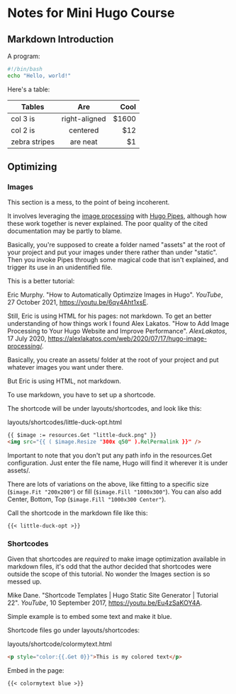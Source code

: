 # Notes for Mini Hugo Course

## Markdown Introduction

A program:

```bash
#!/bin/bash
echo "Hello, world!"
```

Here's a table:

 Tables        | Are           | Cool  |
| ------------- |:-------------:| -----:|
| col 3 is      | right-aligned | $1600 |
| col 2 is      | centered      |   $12 |
| zebra stripes | are neat      |    $1 |

## Optimizing

### Images
This section is a mess, to the point of being incoherent.

It involves leveraging the [image processing](https://gohugo.io/content-management/image-processing/) with [Hugo Pipes](https://gohugo.io/hugo-pipes/introduction/), although how these work together is never explained. The poor quality of the cited documentation may be partly to blame.

Basically, you're supposed to create a folder named "assets" at the root of your project and put your images under there rather than under "static". Then you invoke Pipes through some magical code that isn't explained, and trigger its use in an unidentified file.

This is a better tutorial:

Eric Murphy. "How to Automatically Optimzize Images in Hugo". _YouTube_, 27 October 2021, https://youtu.be/6qy4Aht1xsE.

Still, Eric is using HTML for his pages: not markdown. To get an better understanding of how things work I found Alex Lakatos. "How to Add Image Processing to Your Hugo Website and Improve Performance". _AlexLakatos_, 17 July 2020, https://alexlakatos.com/web/2020/07/17/hugo-image-processing/.

Basically, you create an assets/ folder at the root of your project and put whatever images you want under there.

But Eric is using HTML, not markdown.

To use markdown, you have to set up a shortcode.

The shortcode will be under layouts/shortcodes, and look like this:

layouts/shortcodes/little-duck-opt.html
```html
{{ $image := resources.Get "little-duck.png" }}
<img src="{{ ( $image.Resize "300x q50" ).RelPermalink }}" />
```
Important to note that you don't put any path info in the resources.Get configuration. Just enter the file name, Hugo will find it wherever it is under assets/.

There are lots of variations on the above, like fitting to a specific size (```$image.Fit "200x200"```) or fill (```$image.Fill "1000x300"```). You can also add Center, Bottom, Top (```$image.Fill "1000x300 Center"```).

Call the shortcode in the markdown file like this:

```
{{< little-duck-opt >}}

```

### Shortcodes
Given that shortcodes are _required_ to make image optimization available in markdown files, it's odd that the author decided that shortcodes were outside the scope of this tutorial. No wonder the Images section is so messed up.

Mike Dane. "Shortcode Templates | Hugo Static Site Generator | Tutorial 22". _YouTube_, 10 September 2017, https://youtu.be/Eu4zSaKOY4A.

Simple example is to embed some text and make it blue.

Shortcode files go under layouts/shortcodes:

layouts/shortcode/colormytext.html
```html
<p style="color:{{.Get 0}}">This is my colored text</p>
```

Embed in the page:

```
{{< colormytext blue >}}
```
